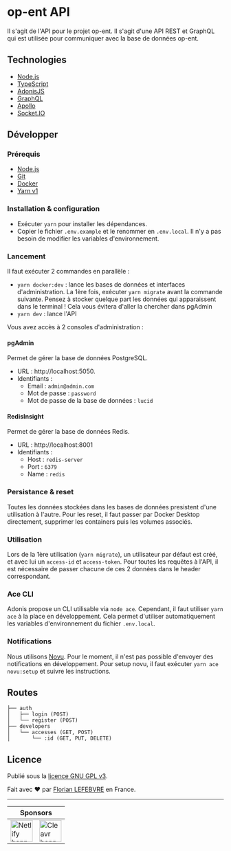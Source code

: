 # op-ent API

Il s'agit de l'API pour le projet op-ent. Il s'agit d'une API REST et GraphQL qui est utilisée pour communiquer avec la base de données op-ent.

## Technologies

- [Node.js](https://nodejs.org/en/)
- [TypeScript](https://www.typescriptlang.org/)
- [AdonisJS](https://adonisjs.com/)
- [GraphQL](https://graphql.org/)
- [Apollo](https://www.apollographql.com/)
- [Socket.IO](https://socket.io/)

## Développer

### Prérequis

- [Node.js](https://nodejs.org/en/)
- [Git](https://git-scm.com/)
- [Docker](https://www.docker.com/)
- [Yarn v1](https://classic.yarnpkg.com/en/docs/install)

### Installation & configuration

- Exécuter `yarn` pour installer les dépendances.
- Copier le fichier `.env.example` et le renommer en `.env.local`. Il n'y a pas besoin de modifier les variables d'environnement.

### Lancement

Il faut exécuter 2 commandes en parallèle :

- `yarn docker:dev` : lance les bases de données et interfaces d'administration. La 1ère fois, exécuter `yarn migrate` avant la commande suivante. Pensez à stocker quelque part les données qui apparaissent dans le terminal ! Cela vous évitera d'aller la chercher dans pgAdmin
- `yarn dev` : lance l'API

Vous avez accès à 2 consoles d'administration :

#### pgAdmin

Permet de gérer la base de données PostgreSQL.

- URL : http://localhost:5050.
- Identifiants :
  - Email : `admin@admin.com`
  - Mot de passe : `password`
  - Mot de passe de la base de données : `lucid`

#### RedisInsight

Permet de gérer la base de données Redis.

- URL : http://localhost:8001
- Identifiants :
  - Host : `redis-server`
  - Port : `6379`
  - Name : `redis`

### Persistance & reset

Toutes les données stockées dans les bases de données presistent d'une utilisation à l'autre. Pour les reset, il faut passer par Docker Desktop directement, supprimer les containers puis les volumes associés.

### Utilisation

Lors de la 1ère utilisation (`yarn migrate`), un utilisateur par défaut est créé, et avec lui un `access-id` et `access-token`. Pour toutes les requêtes à l'API, il est nécessaire de passer chacune de ces 2 données dans le header correspondant.

### Ace CLI

Adonis propose un CLI utilisable via `node ace`. Cependant, il faut utiliser `yarn ace` à la place en développement. Cela permet d'utiliser automatiquement les variables d'environnement du fichier `.env.local`.

### Notifications

Nous utilisons [Novu](https://novu.co). Pour le moment, il n'est pas possible d'envoyer des notifications en développement. Pour setup novu, il faut exécuter `yarn ace novu:setup` et suivre les instructions.

## Routes

```
├── auth
│   ├── login (POST)
│   └── register (POST)
├── developers
│   └── accesses (GET, POST)
│       └── :id (GET, PUT, DELETE)
```

## Licence

Publié sous la [licence GNU GPL v3](./LICENSE).

Fait avec ❤️ par [Florian LEFEBVRE](https://github.com/florian-lefebvre) en France.

---

<table>
  <thead>
    <tr>
      <th colspan="2">Sponsors</th>
    </tr>
  </thead>
  <tbody>
    <tr>
      <td>
        <a href="https://www.netlify.com" target="_blank">
          <img alt="Netlify banner" height="51px" src="https://www.netlify.com/v3/img/components/netlify-color-accent.svg" />
        </a>
      </td>
      <td>
        <a href="https://cleavr.io" target="_blank">
          <img alt="Cleavr banner" height="51px" src="https://hcti.io/v1/image/ae9a047f-22b3-4016-a37a-80f297894678" />
        </a>
      </td>
    </tr>
  </tbody>
</table>
